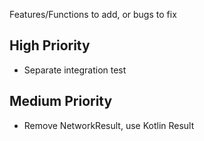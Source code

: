 Features/Functions to add, or bugs to fix

## High Priority
- Separate integration test

## Medium Priority
- Remove NetworkResult, use Kotlin Result

